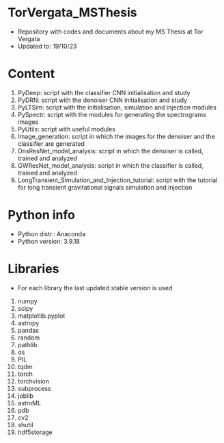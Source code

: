 # TorVergata_MSThesis
- Repository with codes and documents about my MS Thesis at Tor Vergata
- Updated to: 19/10/23


# Content
1. PyDeep: script with the classifier CNN initialisation and study
2. PyDRN: script with the denoiser CNN initialisation and study
3. PyLTSim: script with the initialisation, simulation and injection modules
4. PySpectr: script with the modules for generating the spectrograms images
5. PyUtils: script with useful modules
6. Image_generation: script in which the images for the denoiser and the classifier are generated
7. DnsResNet_model_analysis: script in which the denoiser is called, trained and analyzed
8. GWResNet_model_analysis: script in which the classifier is called, trained and analyzed
9. LongTransient_Simulation_and_Injection_tutorial: script with the tutorial for long transient gravitational signals simulation and injection


# Python info
- Python distr.: Anaconda
- Python version: 3.9.18


# Libraries
- For each library the last updated stable version is used

1. numpy
2. scipy
3. matplotlib.pyplot
4. astropy
5. pandas
6. random
7. pathlib
8. os
9. PIL
10. tqdm
11. torch
12. torchvision
13. subprocess
14. joblib
15. astroML
16. pdb
17. cv2
18. shutil
19. hdf5storage
